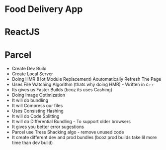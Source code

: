 # Food Delivery App

# ReactJS

# Parcel
- Create Dev Build
- Create Local Server
- Doing HMR (Hot Module Replacement) Aoutomatically Refresh The Page
- Uses File Watching Algorithm (thats why doing HMR) - Written in c++
- Its gives us Faster Builds (bcoz its uses Cashing)
- Doing Image Optimization
- It will do bundling
- It will Compress our files
- Uses Consisting Hashing
- It will do Code Splitting
- It will do Differential Bundling - To support older browsers
- It gives you better error sugestions
- Parcel use Tress Shacking algo - remove unused code
- It create different dev and prod bundles (bcoz prod builds take lil more time than dev build)